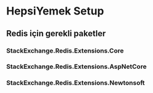 # HepsiYemek Setup


## Redis için gerekli paketler
### StackExchange.Redis.Extensions.Core
### StackExchange.Redis.Extensions.AspNetCore
### StackExchange.Redis.Extensions.Newtonsoft
